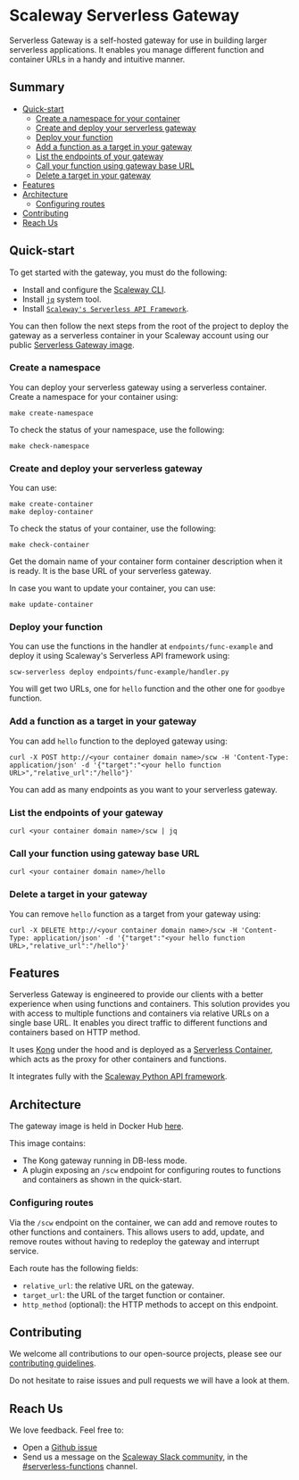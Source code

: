 # Scaleway Serverless Gateway

Serverless Gateway is a self-hosted gateway for use in building larger serverless applications. It enables you manage different function and container URLs in a handy and intuitive manner.

## Summary

- [Quick-start](#quick-start)
    - [Create a namespace for your container](#create-a-namespace)
    - [Create and deploy your serverless gateway](#create-and-deploy-your-serverless-gateway)
    - [Deploy your function](#deploy-your-function)
    - [Add a function as a target in your gateway](#add-a-function-as-a-target-in-your-gateway)
    - [List the endpoints of your gateway](#list-the-endpoints-of-your-gateway)
    - [Call your function using gateway base URL](#call-your-function-using-gateway-base-url)
    - [Delete a target in your gateway](#delete-a-target-in-your-gateway)
- [Features](#features)
- [Architecture](#architecture)
    - [Configuring routes](#configuring-routes)
- [Contributing](#contributing)
- [Reach Us](#reach-us)

## Quick-start

To get started with the gateway, you must do the following:

- Install and configure the [Scaleway CLI](https://github.com/scaleway/scaleway-cli).
- Install [`jq`](https://stedolan.github.io/jq/download/) system tool.
- Install [`Scaleway's Serverless API Framework`](https://github.com/scaleway/serverless-api-project).

You can then follow the next steps from the root of the project to deploy the gateway as a serverless container in your Scaleway account using our public [Serverless Gateway image](link-to-public-gw-image).

### Create a namespace 
You can deploy your serverless gateway using a serverless container. Create a namespace for your container using:
```
make create-namespace
```

To check the status of your namespace, use the following:
```
make check-namespace
```

### Create and deploy your serverless gateway
You can use:
```
make create-container
make deploy-container
```
To check the status of your container, use the following:
```
make check-container
```
Get the domain name of your container form container description when it is ready. It is the base URL of your serverless gateway.

In case you want to update your container, you can use:
```
make update-container
```

### Deploy your function
You can use the functions in the handler at `endpoints/func-example` and deploy it using Scaleway's Serverless API framework using:
```
scw-serverless deploy endpoints/func-example/handler.py
```
You will get two URLs, one for `hello` function and the other one for `goodbye` function.

### Add a function as a target in your gateway
You can add `hello` function to the deployed gateway using:
```
curl -X POST http://<your container domain name>/scw -H 'Content-Type: application/json' -d '{"target":"<your hello function URL>","relative_url":"/hello"}'
```
You can add as many endpoints as you want to your serverless gateway.

### List the endpoints of your gateway
```
curl <your container domain name>/scw | jq
```

### Call your function using gateway base URL
```
curl <your container domain name>/hello
```

### Delete a target in your gateway
You can remove `hello` function as a target from your gateway using:
```
curl -X DELETE http://<your container domain name>/scw -H 'Content-Type: application/json' -d '{"target":"<your hello function URL>,"relative_url":"/hello"}'
```

## Features

Serverless Gateway is engineered to provide our clients with a better experience when using functions and containers. This solution provides you with access to multiple functions and containers via relative URLs on a single base URL. It enables you direct traffic to different functions and containers based on HTTP method.

It uses [Kong](https://konghq.com/) under the hood and is deployed as a [Serverless Container](https://www.scaleway.com/en/serverless-containers/), which acts as the proxy for other containers and functions.

It integrates fully with the [Scaleway Python API framework](https://github.com/scaleway/serverless-api-project).

## Architecture

The gateway image is held in Docker Hub [here](https://hub.docker.com/r/shillakerscw/scw-sls-gw).

This image contains:

- The Kong gateway running in DB-less mode.
- A plugin exposing an `/scw` endpoint for configuring routes to functions and containers as shown in the quick-start.

### Configuring routes

Via the `/scw` endpoint on the container, we can add and remove routes to other functions and containers. This allows users to add, update, and remove routes without having to redeploy the gateway and interrupt service.

Each route has the following fields:

- `relative_url`: the relative URL on the gateway.
- `target_url`: the URL of the target function or container.
- `http_method` (optional): the HTTP methods to accept on this endpoint.

## Contributing

We welcome all contributions to our open-source projects, please see our [contributing guidelines](./.github/CONTRIBUTING.md).

Do not hesitate to raise issues and pull requests we will have a look at them.

## Reach Us

We love feedback. Feel free to:

- Open a [Github issue](https://github.com/scaleway/serverless-functions-python/issues/new)
- Send us a message on the [Scaleway Slack community](https://slack.scaleway.com/), in the [#serverless-functions](https://scaleway-community.slack.com/app_redirect?channel=serverless-functions) channel.